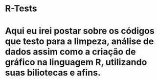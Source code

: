 # R-Tests
# Aqui eu irei postar sobre os códigos que testo para a limpeza, análise de dados assim como a criação de gráfico na linguagem R, utilizando suas biliotecas e afins.

